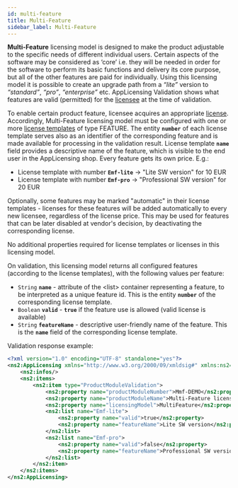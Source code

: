 ```yaml
---
id: multi-feature
title: Multi-Feature
sidebar_label: Multi-Feature
---
```


**Multi-Feature** licensing model is designed to make the product adjustable to the specific needs of different individual users. Certain aspects of the software may be considered as ‘core’ i.e. they will be needed in order for the software to perform its basic functions and delivery its core purpose, but all of the other features are paid for individually. Using this licensing model it is possible to create an upgrade path from a *“lite”* version to *“standard”*, *“pro”*, *“enterprise”* etc. AppLicensing Validation shows what features are valid (permitted) for the [licensee](../object-model#licensee) at the time of validation.

To enable certain product feature, licensee acquires an appropriate [license](../object-model#license). Accordingly, Multi-Feature licensing model must be configured with one or more [license templates](../object-model#license-template) of type FEATURE. The entity **`number`** of each license template serves also as an identifier of the corresponding feature and is made available for processing in the validation result. License template **`name`** field provides a descriptive name of the feature, which is visible to the end user in the AppLicensing shop. Every feature gets its own price. E.g.:

-   License template with number **`Emf-lite`** -\> "Lite SW version" for 10 EUR
-   License template with number **`Emf-pro`** -\> "Professional SW version" for 20 EUR

Optionally, some features may be marked "automatic" in their license templates - licenses for these features will be added automatically to every new licensee, regardless of the license price. This may be used for features that can be later disabled at vendor's decision, by deactivating the corresponding license.

No additional properties required for license templates or licenses in this licensing model.

On validation, this licensing model returns all configured features (according to the license templates), with the following values per feature:

-   `String` **`name`** - attribute of the \<list\> container representing a feature, to be interpreted as a unique feature id. This is the entity **`number`** of the corresponding license template.
-   `Boolean` **`valid`** - **`true`** if the feature use is allowed (valid license is available)
-   `String` **`featureName`** - descriptive user-friendly name of the feature. This is the **`name`** field of the corresponding license template.

Validation response example:

```xml
<?xml version="1.0" encoding="UTF-8" standalone="yes"?>
<ns2:AppLicensing xmlns="http://www.w3.org/2000/09/xmldsig#" xmlns:ns2="http://AppLicensing.labs64.com/schema/context" ttl="2020-05-07T21:43:22.638Z">
    <ns2:infos/>
    <ns2:items>
        <ns2:item type="ProductModuleValidation">
            <ns2:property name="productModuleNumber">Mmf-DEMO</ns2:property>
            <ns2:property name="productModuleName">Multi-Feature licensing model upgrade path demo</ns2:property>
            <ns2:property name="licensingModel">MultiFeature</ns2:property>
            <ns2:list name="Emf-lite">
                <ns2:property name="valid">true</ns2:property>
                <ns2:property name="featureName">Lite SW version</ns2:property>
            </ns2:list>
            <ns2:list name="Emf-pro">
                <ns2:property name="valid">false</ns2:property>
                <ns2:property name="featureName">Professional SW version</ns2:property>
            </ns2:list>
        </ns2:item>
    </ns2:items>
</ns2:AppLicensing>
```
